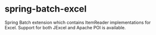 spring-batch-excel
==================

Spring Batch extension which contains ItemReader implementations for Excel. Support for both JExcel and Apache POI is available.
